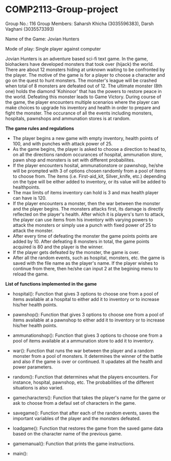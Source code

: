 # COMP2113-Group-project
Group No.: 116
Group Members: Saharsh Khicha (3035596383), Darsh Vaghani (3035573393)

Name of the Game: Jovian Hunters

Mode of play: Single player against computer

Jovian Hunters is an adventure based sci-fi text game. In the game, biohackers have developed monsters that took over (hijack) the world. There are about 12 monsters hiding at unknown waiting to be confronted by the player. The motive of the game is for a player to choose a character and go on the quest to hunt monsters. The monster's league will be crashed when total of 8 monsters are defeated out of 12. The ultimate monster (8th one) holds the diamond 'Kohinoor' that has the powers to restore peace in the world. Defeating this monster leads to Game Victory. During course of the game, the player encounters multiple scenarios where the player can make choices to upgrade his inventory and health in order to prepare and fight the monster. The occurance of all the events including monsters, hospitals, pawnshops and ammunation stores is at random. 

**The game rules and regulations**

- The player begins a new game with empty inventory, health points of 100, and with punches with attack power of 25.
- As the game begins, the player is asked to choose a direction to head to, on all the directions random occurances of hospital, ammunation store, pawn shop and monsters is set with different probabilites. 
- If the player encounters hosital, ammunationstore or pawnshop, he/she will be prompted with 3 of options chosen randomly from a pool of items to choose from. The items (i.e. First-aid_kit, Silver_knife, etc.) depending on the type will be either added to inventory, or its value will be added to healthpoints.
- The max limits of items inventory can hold is 3 and max health player can have is 120. 
- If the player encounters a monster, then the war between the monster and the player begins. The monsters attacks first, its damage is directly reflected on the player's health. After which it is players's turn to attack, the player can use items from his inventory with varying powers to attack the monsters or simply use a punch with fixed power of 25 to attack the monster. 
- After every time of defeating the monster the game points points are added by 10. After defeating 8 monsters in total, the game points acquired is 80 and the player is the winner.
- If the player gets defeated by the monster, the game is over. 
- After all the random events, such as hospital, monsters, etc. the game is saved with the file name as the player's name. If the player wishes to continue from there, then he/she can input 2 at the begining menu to reload the game. 
 
**List of functions implemented in the game**

- hospital(): Function that gives 3 options to choose one from a pool of items available at a hospital to either add it to inventory or to increase his/her health points.

- pawnshop(): Function that gives 3 options to choose one from a pool of items available at a pawnshop to either add it to inventory or to increase his/her health points.

- ammunationshop(): Function that gives 3 options to choose one from a pool of items available at a ammunation store to add it to inventory.

- war(): Function that runs the war between the player and a random monster from a pool of monsters. It determines the winner of the battle and also if the game is over or continued. It upadates all the health and power parameters. 

- random(): Function that determines what the players encounters. For instance, hospital, pawnshop, etc. The probabilities of the different situations is also varied. 

- gamecharacters(): Function that takes the player's name for the game or ask to choose from a defaul set of characters in the game. 

- savegame(): Function that after each of the random events, saves the important variables of the player and the monsters defeated. 

- loadgame(): Function that restores the game from the saved game data based on the character name of the previous game.  

- gamemanual(): Function that prints the game instructions. 

- main():


